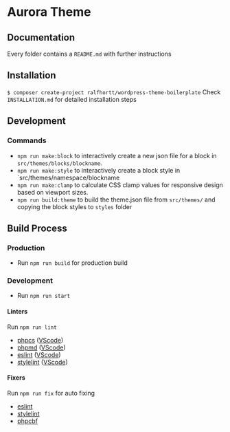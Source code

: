 # Aurora Theme

## Documentation

Every folder contains a `README.md` with further instructions

## Installation

`$ composer create-project ralfhortt/wordpress-theme-boilerplate`
Check `INSTALLATION.md` for detailed installation steps

## Development

### Commands

-   `npm run make:block` to interactively create a new json file for a block in `src/themes/blocks/blockname`.
-   `npm run make:style` to interactively create a block style in `src/themes/namespace/blockname
-   `npm run make:clamp` to calculate CSS clamp values for responsive design based on viewport sizes.
-   `npm run build:theme` to build the theme.json file from `src/themes/` and copying the block styles to `styles` folder

## Build Process

### Production

-   Run `npm run build` for production build

### Development

-   Run `npm run start`

#### Linters

Run `npm run lint`

-   [phpcs](https://github.com/squizlabs/PHP_CodeSniffer) ([VScode](https://marketplace.visualstudio.com/items?itemName=ikappas.phpcs))
-   [phpmd](https://phpmd.org/) ([VScode](https://marketplace.visualstudio.com/items?itemName=ecodes.vscode-phpmd))
-   [eslint](https://eslint.org/) ([VScode](https://marketplace.visualstudio.com/items?itemName=dbaeumer.vscode-eslint))
-   [stylelint](https://stylelint.io/) ([VScode](https://marketplace.visualstudio.com/items?itemName=shinnn.stylelint))

#### Fixers

Run `npm run fix` for auto fixing

-   [eslint](https://eslint.org/)
-   [stylelint](https://stylelint.io/)
-   [phpcbf](https://github.com/squizlabs/PHP_CodeSniffer/wiki/Fixing-Errors-Automatically)
